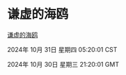 # 谦虚的海鸥
[谦虚的海鸥](http://219.139.197.74:56308/qxdho/course/base/hotlink/index.php)

2024年 10月 31日 星期四 05:20:01 CST

2024年 10月 30日 星期三 21:20:01 GMT
